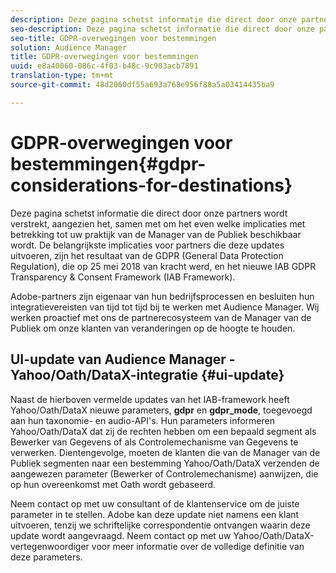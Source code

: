 ```yaml
---
description: Deze pagina schetst informatie die direct door onze partners wordt verstrekt, aangezien het, samen met om het even welke implicaties met betrekking tot uw praktijk van de Manager van de Publiek beschikbaar wordt. De belangrijkste implicaties voor partners die deze updates uitvoeren, zijn het resultaat van de GDPR (General Data Protection Regulation), die op 25 mei 2018 van kracht werd, en het nieuwe IAB GDPR Transparency & Consent Framework (IAB Framework).
seo-description: Deze pagina schetst informatie die direct door onze partners wordt verstrekt, aangezien het, samen met om het even welke implicaties met betrekking tot uw praktijk van de Manager van de Publiek beschikbaar wordt. De belangrijkste implicaties voor partners die deze updates uitvoeren, zijn het resultaat van de GDPR (General Data Protection Regulation), die op 25 mei 2018 van kracht werd, en het nieuwe IAB GDPR Transparency & Consent Framework (IAB Framework).
seo-title: GDPR-overwegingen voor bestemmingen
solution: Audience Manager
title: GDPR-overwegingen voor bestemmingen
uuid: e8a40060-086c-4f03-b48c-9c903acb7891
translation-type: tm+mt
source-git-commit: 48d2060df55a693a768e956f88a5a03414435ba9

---
```



# GDPR-overwegingen voor bestemmingen{#gdpr-considerations-for-destinations}

Deze pagina schetst informatie die direct door onze partners wordt verstrekt, aangezien het, samen met om het even welke implicaties met betrekking tot uw praktijk van de Manager van de Publiek beschikbaar wordt. De belangrijkste implicaties voor partners die deze updates uitvoeren, zijn het resultaat van de GDPR (General Data Protection Regulation), die op 25 mei 2018 van kracht werd, en het nieuwe IAB GDPR Transparency &amp; Consent Framework (IAB Framework).

Adobe-partners zijn eigenaar van hun bedrijfsprocessen en besluiten hun integratievereisten van tijd tot tijd bij te werken met Audience Manager. Wij werken proactief met ons de partnerecosysteem van de Manager van de Publiek om onze klanten van veranderingen op de hoogte te houden.

<!-- ## Audience Manager Partner Updates - ID Syncs {#partner-updates-id-syncs}

Some partners, as listed in the table below, have changed their integration requirements with Audience Manager to include support based on the IAB Framework, in order to comply with GDPR standards.

<table id="table_335A470D4F10434E9CF587089FB54B0C"> 
 <thead> 
  <tr> 
   <th colname="col1" class="entry"> <p>Partner Name </p> </th> 
   <th colname="col2" class="entry"> <p>Expected Impact </p> </th> 
   <th colname="col3" class="entry"> <p>Status of the change </p> </th> 
  </tr>
 </thead>
 <tbody> 
  <tr> 
   <td colname="col1"> <p>Yahoo/Oath/DataX </p> </td> 
   <td colname="col2"> <p>ID syncs for users in the European Union are dropped by the partner </p> </td> 
   <td colname="col3"> <p>Live since May 22nd 2018 </p> </td> 
  </tr> 
  <tr> 
   <td colname="col1"> <p>Trade Desk </p> </td> 
   <td colname="col2"> <p>ID syncs for users in the European Union are dropped by the partner </p> </td> 
   <td colname="col3"> <p>Not live yet </p> </td> 
  </tr> 
  <tr> 
   <td colname="col1"> <p>Rubicon </p> </td> 
   <td colname="col2"> <p>ID syncs for users in the European Union are dropped by the partner </p> </td> 
   <td colname="col3"> <p>Not live yet </p> </td> 
  </tr> 
  <tr> 
   <td colname="col1"> <p>LiveRamp </p> </td> 
   <td colname="col2"> <p>ID syncs for users in the European Union are dropped by the partner </p> </td> 
   <td colname="col3"> <p>Not live yet </p> </td> 
  </tr> 
 </tbody> 
</table> -->

## UI-update van Audience Manager - Yahoo/Oath/DataX-integratie {#ui-update}

Naast de hierboven vermelde updates van het IAB-framework heeft Yahoo/Oath/DataX nieuwe parameters, **gdpr** en **gdpr_mode**, toegevoegd aan hun taxonomie- en audio-API&#39;s. Hun parameters informeren Yahoo/Oath/DataX dat zij de rechten hebben om een bepaald segment als Bewerker van Gegevens of als Controlemechanisme van Gegevens te verwerken. Dientengevolge, moeten de klanten die van de Manager van de Publiek segmenten naar een bestemming Yahoo/Oath/DataX verzenden de aangewezen parameter (Bewerker of Controlemechanisme) aanwijzen, die op hun overeenkomst met Oath wordt gebaseerd.

Neem contact op met uw consultant of de klantenservice om de juiste parameter in te stellen. Adobe kan deze update niet namens een klant uitvoeren, tenzij we schriftelijke correspondentie ontvangen waarin deze update wordt aangevraagd. Neem contact op met uw Yahoo/Oath/DataX-vertegenwoordiger voor meer informatie over de volledige definitie van deze parameters.
